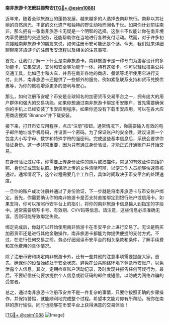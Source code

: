 **南非旅游卡怎麽註冊幣安[[TG💪+ @esim1088](https://t.me/s/esim1088)]**

近年来，随着全球旅游业的蓬勃发展，越来越多的人选择去南非旅行。南非以其壮丽的自然风光、丰富的文化遗产和独特的野生动物而闻名于世。如果你计划前往南非，那么拥有一张南非旅游卡无疑是一个明智的选择。这张卡不仅能让你在南非境内享受便捷的交通服务，还能帮助你在当地进行各种支付活动。然而，对于许多初次接触南非旅游卡的朋友来说，如何注册币安可能还是个谜。今天，我们就来详细聊聊南非旅游卡的注册币安流程以及相关的注意事项。

首先，让我们了解一下什么是南非旅游卡。南非旅游卡是一种专门为游客设计的多功能卡，它集交通、支付和安全等功能于一体。持有这张卡，你可以轻松搭乘公共交通工具，比如巴士和火车，并且在南非各地的商店、餐馆等场所使用它进行支付。此外，南非旅游卡还提供了一些额外的服务，例如紧急联系支持和货币兑换优惠等，为你的旅程增添更多的便利与安心。

那么，如何注册币安呢？币安是全球知名的加密货币交易平台之一，拥有庞大的用户群体和强大的交易功能。如果你想通过南非旅游卡绑定币安账户，首先需要确保你的手机上已经安装了币安应用程序。如果你还没有下载币安应用，可以在各大应用商店搜索“Binance”并下载安装。

接下来，打开币安应用程序，点击“注册”按钮。通常情况下，你需要输入有效的电子邮件地址或手机号码，并设置一个密码。为了保证账户的安全性，建议设置一个包含大小写字母、数字和特殊字符的强密码。完成这些基本信息后，系统会要求你验证身份。这一步非常重要，因为只有通过身份验证，才能正式开通账户并开始交易。

在身份验证过程中，你需要上传身份证件的照片或扫描件。常见的有效证件包括护照、身份证或驾驶执照。确保所上传的文件清晰可辨，以便工作人员能够快速审核通过。通常情况下，这个过程需要几个工作日，具体时间取决于币安平台的处理速度。

一旦你的账户成功注册并通过了身份验证，下一步就是将南非旅游卡与币安账户绑定。首先，你需要确认你的南非旅游卡是否支持直接绑定到银行账户或信用卡。如果支持，你可以按照币安平台上的指引，将你的南非旅游卡信息输入到指定的字段中。通常需要填写卡号、有效期、CVV码等信息。请注意，这些信息必须准确无误，否则可能导致绑定失败。

绑定完成后，你就可以开始使用南非旅游卡在币安平台上进行交易了。无论是购买加密货币还是进行其他金融操作，南非旅游卡都能为你提供便捷的支付方式。不过，在进行任何交易之前，务必仔细阅读币安平台的相关条款和条件，了解手续费和其他费用的具体情况。

除了注册币安和绑定南非旅游卡外，还有一些其他的注意事项需要提醒大家。首先，确保你的设备始终处于安全状态，避免在公共网络环境下登录币安账户，以免泄露个人信息。其次，定期检查账户活动记录，及时发现并报告任何可疑行为。最后，不要轻信任何要求提供个人信息或验证码的邮件或短信，以防成为网络诈骗的受害者。

总之，通过南非旅游卡注册币安并不是一件复杂的事情，只要你按照正确的步骤操作，并保持警惕，就能顺利地完成整个过程。希望本文能对你有所帮助，祝你在南非的旅行愉快，同时也能够在币安平台上获得满意的交易体验！

[[TG💪+ @esim1088](https://t.me/s/esim1088) ![Image](https://i.postimg.cc/4NQfJmqS/Snipaste-2025-05-13-00-14-12.png)]